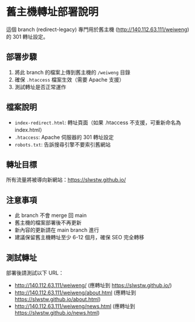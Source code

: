# 舊主機轉址部署說明

這個 branch (redirect-legacy) 專門用於舊主機 (http://140.112.63.111/weiweng) 的 301 轉址設定。

## 部署步驟

1. 將此 branch 的檔案上傳到舊主機的 `/weiweng` 目錄
2. 確保 `.htaccess` 檔案生效（需要 Apache 支援）
3. 測試轉址是否正常運作

## 檔案說明

- `index-redirect.html`: 轉址頁面（如果 .htaccess 不支援，可重新命名為 index.html）
- `.htaccess`: Apache 伺服器的 301 轉址設定
- `robots.txt`: 告訴搜尋引擎不要索引舊網站

## 轉址目標

所有流量將被導向新網站：https://slwstw.github.io/

## 注意事項

- 此 branch 不會 merge 回 main
- 舊主機的檔案部署後不再更新
- 新內容的更新請在 main branch 進行
- 建議保留舊主機轉址至少 6-12 個月，確保 SEO 完全轉移

## 測試轉址

部署後請測試以下 URL：
- http://140.112.63.111/weiweng/ (應轉址到 https://slwstw.github.io/)
- http://140.112.63.111/weiweng/about.html (應轉址到 https://slwstw.github.io/about.html)
- http://140.112.63.111/weiweng/news.html (應轉址到 https://slwstw.github.io/news.html)